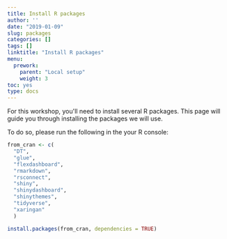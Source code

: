 ```yaml
---
title: Install R packages
author: ''
date: "2019-01-09"
slug: packages
categories: []
tags: []
linktitle: "Install R packages"
menu:
  prework:
    parent: "Local setup"
    weight: 3
toc: yes
type: docs
---
```




For this workshop, you'll need to install several R packages. This page will guide you through installing the packages we will use. 

To do so, please run the following in the your R console:


```r
from_cran <- c(
  "DT", 
  "glue", 
  "flexdashboard", 
  "rmarkdown",
  "rsconnect",
  "shiny", 
  "shinydashboard", 
  "shinythemes", 
  "tidyverse",
  "xaringan"
  )
```


```r
install.packages(from_cran, dependencies = TRUE)
```

